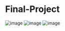 # Final-Project
![image](https://user-images.githubusercontent.com/86417952/140637994-8502a3d4-af7f-4bcb-9c18-ef4ac8599aa1.png)
![image](https://user-images.githubusercontent.com/86417952/140638000-4666e8b4-1e4e-4ae9-8225-37a0b4cf8234.png)
![image](https://user-images.githubusercontent.com/86417952/140638001-d614ef8f-166c-49c1-a122-9c3b73da120c.png)
